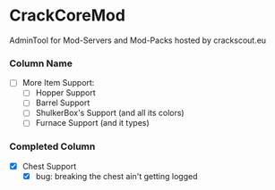 # CrackCoreMod
AdminTool for Mod-Servers and Mod-Packs hosted by crackscout.eu

### Column Name
- [ ] More Item Support: 
  - [ ] Hopper Support	                  
  - [ ] Barrel Support	           
  - [ ] ShulkerBox's Support (and all its colors) 
  - [ ] Furnace Support (and it types)  

### Completed Column 
- [x] Chest Support
	- [x] bug: breaking the chest ain't getting logged